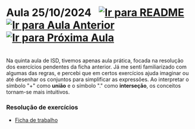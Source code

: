 # Aula 25/10/2024 &nbsp; [![Ir para README](https://img.shields.io/badge/Indice-Verde?style=for-the-badge)](../README.md#indice) &nbsp; [![Ir para Aula Anterior](https://img.shields.io/badge/Anterior-Aula%204-007ACC?style=for-the-badge)](../aulas/18-10-2024.md) [![Ir para Próxima Aula](https://img.shields.io/badge/Próxima-Aula%206-007ACC?style=for-the-badge)](../aulas/08-11-2024.md)

<br>
Na quinta aula de ISD, tivemos apenas aula prática, focada na resolução dos exercícios pendentes da ficha anterior. Já me senti familiarizado com algumas das regras, e percebi que em certos exercícios ajuda imaginar ou até desenhar os conjuntos para simplificar as expressões. Ao interpretar o símbolo "+" como <b>união</b> e o símbolo "." como <b>interseção</b>, os conceitos tornam-se mais intuitivos.

### Resolução de exercícios

  - [Ficha de trabalho](../fichas/algebra_de_boole/ficha%20de%20trabalho.md)
